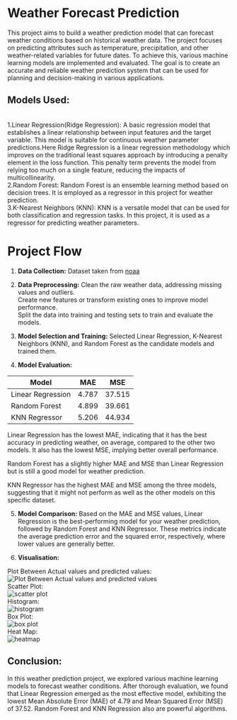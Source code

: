 # Weather Forecast Prediction
This project aims to build a weather prediction model that can forecast weather conditions based on historical weather data. The project focuses on predicting attributes such as temperature, precipitation, and other weather-related variables for future dates. To achieve this, various machine learning models are implemented and evaluated. The goal is to create an accurate and reliable weather prediction system that can be used for planning and decision-making in various applications.
## Models Used:
<br>
1.Linear Regression(Ridge Regression): A basic regression model that establishes a linear relationship between input features and the target variable. This model is suitable for continuous weather parameter predictions.Here Ridge Regression is a linear regression methodology which improves on the traditional least squares approach by introducing a penalty element in the loss function. This penalty term prevents the model from relying too much on a single feature, reducing the impacts of multicollinearity. <br>
2.Random Forest: Random Forest is an ensemble learning method based on decision trees. It is employed as a regressor in this project for weather prediction.<br>
3.K-Nearest Neighbors (KNN): KNN is a versatile model that can be used for both classification and regression tasks. In this project, it is used as a regressor for predicting weather parameters.

# Project Flow

1. **Data Collection:** Dataset taken from  [noaa](https://www.ncdc.noaa.gov/cdo-web/search)
2. **Data Preprocessing:**
   Clean the raw weather data, addressing missing values and outliers.<br>
   Create new features or transform existing ones to improve model performance.<br>
   Split the data into training and testing sets to train and evaluate the models.<br>
3. **Model Selection and Training:**
   Selected Linear Regression, K-Nearest Neighbors (KNN), and Random Forest as the candidate models and trained them.

4. **Model Evaluation:** 
  
  | Model | MAE | MSE |
  |----------|----------|----------|
  | Linear Regression |	4.787 |	37.515 |
  | Random Forest |	4.899	| 39.661 |
  | KNN Regressor	| 5.206	| 44.934 |

  Linear Regression has the lowest MAE, indicating that it has the best accuracy in predicting weather, on average, compared to the other two models. It also has     the lowest MSE, implying better overall performance.
  
  Random Forest has a slightly higher MAE and MSE than Linear Regression but is still a good model for weather prediction.
  
  KNN Regressor has the highest MAE and MSE among the three models, suggesting that it might not perform as well as the other models on this specific dataset.

5. **Model Comparison:**
  Based on the MAE and MSE values, Linear Regression is the best-performing model for your weather prediction, followed by Random Forest and KNN Regressor. These     metrics indicate the average prediction error and the squared error, respectively, where lower values are generally better.

6. **Visualisation:**

Plot Between Actual values and predicted values:
<br>![Plot Between Actual values and predicted values](https://github.com/sejalphatangare/HacktoberFest23_MozillaCCEW/blob/5ce057377370c06ba1f5a648387ad63ec8b7c550/Images/diffplot.png)
<br>
Scatter Plot:<br>![scatter plot](https://github.com/sejalphatangare/HacktoberFest23_MozillaCCEW/blob/cd39af102d4efc97811b8cb365f6a650a36811fb/Images/scatterplot.png)
<br>
Histogram:<br>![histogram](https://github.com/sejalphatangare/HacktoberFest23_MozillaCCEW/blob/cd39af102d4efc97811b8cb365f6a650a36811fb/Images/hist.png)
<br>
Box Plot:<br>![box plot](https://github.com/sejalphatangare/HacktoberFest23_MozillaCCEW/blob/cd39af102d4efc97811b8cb365f6a650a36811fb/Images/box%20plot.png)<br>
Heat Map:<br>![heatmap](https://github.com/sejalphatangare/HacktoberFest23_MozillaCCEW/blob/cd39af102d4efc97811b8cb365f6a650a36811fb/Images/heatmap.png)<br>
## Conclusion:
In this weather prediction project, we explored various machine learning models to forecast weather conditions. After thorough evaluation, we found that Linear Regression emerged as the most effective model, exhibiting the lowest Mean Absolute Error (MAE) of 4.79 and Mean Squared Error (MSE) of 37.52. Random Forest and KNN Regression also are powerful algorithms. 




